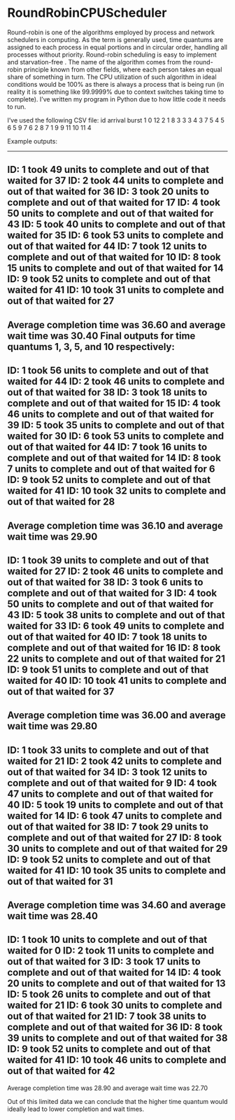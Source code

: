# RoundRobinCPUScheduler
Round-robin is one of the algorithms employed by process and network schedulers in
computing. As the term is generally used, time quantums are assigned to each process in equal
portions and in circular order, handling all processes without priority. Round-robin scheduling is
easy to implement and starvation-free . The name of the algorithm comes from the round-robin
principle known from other fields, where each person takes an equal share of something in turn.
The CPU utilization of such algorithm in ideal conditions would be 100% as there is
always a process that is being run (in reality it is something like 99.9999% due to context
switches taking time to complete). I’ve written my program in Python due to how little code it
needs to run.

I’ve used the following CSV file:
id arrival burst
1 0 12
2 1 8
3 3 3
4 3 7
5 4 5
6 5 9
7 6 2
8 7 1
9 9 11
10 11 4

Example outputs:

----------------------------------------------------------------------
ID: 1 took 49 units to complete and out of that waited for 37
ID: 2 took 44 units to complete and out of that waited for 36
ID: 3 took 20 units to complete and out of that waited for 17
ID: 4 took 50 units to complete and out of that waited for 43
ID: 5 took 40 units to complete and out of that waited for 35
ID: 6 took 53 units to complete and out of that waited for 44
ID: 7 took 12 units to complete and out of that waited for 10
ID: 8 took 15 units to complete and out of that waited for 14
ID: 9 took 52 units to complete and out of that waited for 41
ID: 10 took 31 units to complete and out of that waited for 27
----------------------------------------------------------------------
Average completion time was 36.60 and average wait time was 30.40
Final outputs for time quantums 1, 3, 5, and 10 respectively:
----------------------------------------------------------------------
ID: 1 took 56 units to complete and out of that waited for 44
ID: 2 took 46 units to complete and out of that waited for 38
ID: 3 took 18 units to complete and out of that waited for 15
ID: 4 took 46 units to complete and out of that waited for 39
ID: 5 took 35 units to complete and out of that waited for 30
ID: 6 took 53 units to complete and out of that waited for 44
ID: 7 took 16 units to complete and out of that waited for 14
ID: 8 took 7 units to complete and out of that waited for 6
ID: 9 took 52 units to complete and out of that waited for 41
ID: 10 took 32 units to complete and out of that waited for 28
----------------------------------------------------------------------
Average completion time was 36.10 and average wait time was 29.90
----------------------------------------------------------------------
ID: 1 took 39 units to complete and out of that waited for 27
ID: 2 took 46 units to complete and out of that waited for 38
ID: 3 took 6 units to complete and out of that waited for 3
ID: 4 took 50 units to complete and out of that waited for 43
ID: 5 took 38 units to complete and out of that waited for 33
ID: 6 took 49 units to complete and out of that waited for 40
ID: 7 took 18 units to complete and out of that waited for 16
ID: 8 took 22 units to complete and out of that waited for 21
ID: 9 took 51 units to complete and out of that waited for 40
ID: 10 took 41 units to complete and out of that waited for 37
----------------------------------------------------------------------
Average completion time was 36.00 and average wait time was 29.80
----------------------------------------------------------------------
ID: 1 took 33 units to complete and out of that waited for 21
ID: 2 took 42 units to complete and out of that waited for 34
ID: 3 took 12 units to complete and out of that waited for 9
ID: 4 took 47 units to complete and out of that waited for 40
ID: 5 took 19 units to complete and out of that waited for 14
ID: 6 took 47 units to complete and out of that waited for 38
ID: 7 took 29 units to complete and out of that waited for 27
ID: 8 took 30 units to complete and out of that waited for 29
ID: 9 took 52 units to complete and out of that waited for 41
ID: 10 took 35 units to complete and out of that waited for 31
----------------------------------------------------------------------
Average completion time was 34.60 and average wait time was 28.40
----------------------------------------------------------------------
ID: 1 took 10 units to complete and out of that waited for 0
ID: 2 took 11 units to complete and out of that waited for 3
ID: 3 took 17 units to complete and out of that waited for 14
ID: 4 took 20 units to complete and out of that waited for 13
ID: 5 took 26 units to complete and out of that waited for 21
ID: 6 took 30 units to complete and out of that waited for 21
ID: 7 took 38 units to complete and out of that waited for 36
ID: 8 took 39 units to complete and out of that waited for 38
ID: 9 took 52 units to complete and out of that waited for 41
ID: 10 took 46 units to complete and out of that waited for 42
----------------------------------------------------------------------
Average completion time was 28.90 and average wait time was 22.70

Out of this limited data we can conclude that the higher time quantum would ideally lead to
lower completion and wait times.
